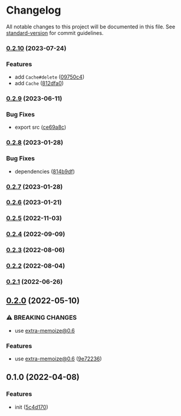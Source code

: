 # Changelog

All notable changes to this project will be documented in this file. See [standard-version](https://github.com/conventional-changelog/standard-version) for commit guidelines.

### [0.2.10](https://github.com/extra-memoize/memory-cache/compare/v0.2.9...v0.2.10) (2023-07-24)


### Features

* add `Cache#delete` ([09750c4](https://github.com/extra-memoize/memory-cache/commit/09750c470acee7e301a67f87e636d6cec58aa2ff))
* add `Cache` ([812dfa0](https://github.com/extra-memoize/memory-cache/commit/812dfa018b9f17c39eb4be37f0bb54aa9009a290))

### [0.2.9](https://github.com/extra-memoize/memory-cache/compare/v0.2.8...v0.2.9) (2023-06-11)


### Bug Fixes

* export src ([ce69a8c](https://github.com/extra-memoize/memory-cache/commit/ce69a8c33235ad6ea5234d2a2c13bc419060aa8f))

### [0.2.8](https://github.com/extra-memoize/memory-cache/compare/v0.2.7...v0.2.8) (2023-01-28)


### Bug Fixes

* dependencies ([814b9df](https://github.com/extra-memoize/memory-cache/commit/814b9df8512f4b4dc6470b1fa1ec1ed31dbd3f83))

### [0.2.7](https://github.com/extra-memoize/memory-cache/compare/v0.2.6...v0.2.7) (2023-01-28)

### [0.2.6](https://github.com/extra-memoize/memory-cache/compare/v0.2.5...v0.2.6) (2023-01-21)

### [0.2.5](https://github.com/extra-memoize/memory-cache/compare/v0.2.4...v0.2.5) (2022-11-03)

### [0.2.4](https://github.com/extra-memoize/memory-cache/compare/v0.2.3...v0.2.4) (2022-09-09)

### [0.2.3](https://github.com/extra-memoize/memory-cache/compare/v0.2.2...v0.2.3) (2022-08-06)

### [0.2.2](https://github.com/extra-memoize/memory-cache/compare/v0.2.1...v0.2.2) (2022-08-04)

### [0.2.1](https://github.com/extra-memoize/memory-cache/compare/v0.2.0...v0.2.1) (2022-06-26)

## [0.2.0](https://github.com/extra-memoize/memory-cache/compare/v0.1.0...v0.2.0) (2022-05-10)


### ⚠ BREAKING CHANGES

* use extra-memoize@0.6

### Features

* use extra-memoize@0.6 ([9e72236](https://github.com/extra-memoize/memory-cache/commit/9e72236114a1764166d479afe384193081c727b3))

## 0.1.0 (2022-04-08)


### Features

* init ([5c4d170](https://github.com/extra-memoize/memory-cache/commit/5c4d170569bb5aec61987ebac77f770d45a6cff7))
